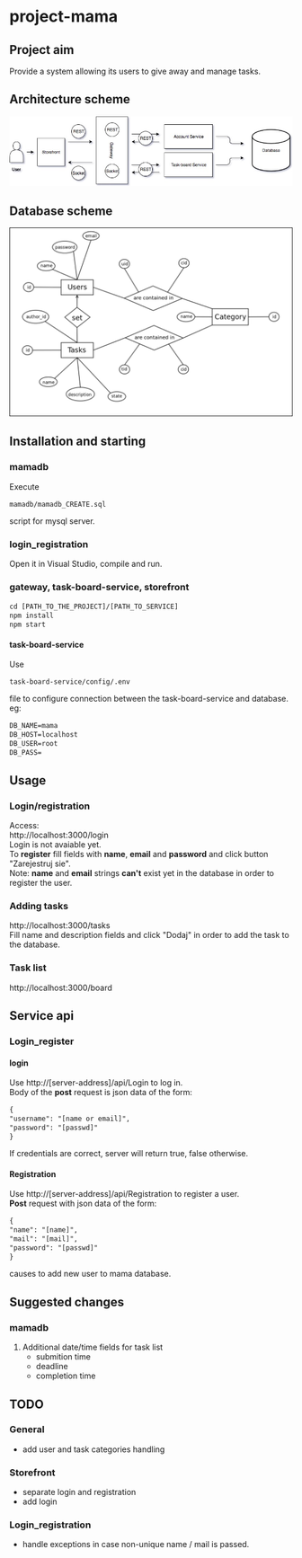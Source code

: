 # project-mama

## Project aim
Provide a system allowing its users to give away and manage tasks.

## Architecture scheme
![Diagram](docs/Diagram.jpg)

## Database scheme
![Diagram](docs/mamadb-schema.png)

## Installation and starting
### mamadb
Execute
```
mamadb/mamadb_CREATE.sql
```
script for mysql server.

### login_registration
Open it in Visual Studio, compile and run.

### gateway, task-board-service, storefront
```
cd [PATH_TO_THE_PROJECT]/[PATH_TO_SERVICE]
npm install
npm start
```

#### task-board-service
Use
```
task-board-service/config/.env
```
file to configure connection between the task-board-service and database.  
eg:  
```
DB_NAME=mama
DB_HOST=localhost
DB_USER=root
DB_PASS=
```

## Usage
### Login/registration
Access:  
http://localhost:3000/login  
Login is not avaiable yet.  
To __register__ fill fields with __name__, __email__ and __password__ and click button "Zarejestruj sie".  
Note: __name__ and __email__ strings __can't__ exist yet in the database in order to register the user.

### Adding tasks
http://localhost:3000/tasks  
Fill name and description fields and click "Dodaj" in order to add the task to the database.

### Task list
http://localhost:3000/board  

## Service api
### Login_register
#### login
Use http://[server-address]/api/Login to log in.  
Body of the __post__ request is json data of the form:
```
{
"username": "[name or email]",
"password": "[passwd]"  
}
```
If credentials are correct, server will return true, false otherwise.

#### Registration
Use http://[server-address]/api/Registration to register a user.  
 __Post__ request with json data of the form:

```
{
"name": "[name]",
"mail": "[mail]",
"password": "[passwd]"
}
```
causes to add new user to mama database.

## Suggested changes
### mamadb
1. Additional date/time fields for task list
	* submition time
	* deadline
	* completion time

## TODO
### General
* add user and task categories handling

### Storefront
* separate login and registration
* add login

### Login_registration
* handle exceptions in case non-unique name / mail is passed.
